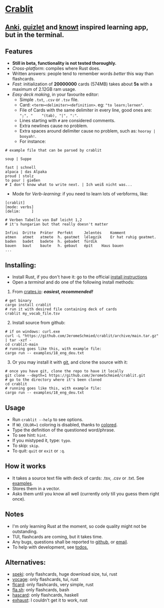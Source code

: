 # [Crablit](https://github.com/JeromeSchmied/crablit)

## [Anki](https://ankiweb.net), [quizlet](https://quizlet.com) and [knowt](https://knowt.com) inspired learning app, but in the terminal.

## Features

- **Still in beta, functionality is not tested thoroughly.**
- *Cross-platform*: compiles where Rust does.
- Written answers: people tend to remember words *better* this way than flashcards.
- *Fast*: initialization of **20000000** cards (574MB) takes about **5s** with a maximum of 2.12GB ram usage.
- *Easy deck making*, in your favourite editor:
    + Simple `.txt`, `.csv` or `.tsv` file.
    + Card: `<term><delimiter><definition>`. eg: `"to learn;lernen"`.
    + File of Cards with the same delimiter in every line, good ones are: ` ";", "    "(tab), "|", ":"`.
    + Lines starting with `#` are considered comments.
    + Extra newlines cause no problem.
    + Extra spaces around delimiter cause no problem, such as: `hooray | booyah!`.
    + For instance:
```text
# example file that can be parsed by crablit

soup | Suppe

fast | schnell
alpaca | das Alpaka
proud | stolz
to pour | gießen
# I don't know what to write next. | Ich weiß nicht was...
```
- Mode for *Verb-learning*: if you need to learn lots of verbforms, like:
```text
[crablit]
[mode: verbs]
[delim: 	]

# Verben Tabelle von DaF leicht 1,2
# it's hungarian but that really doesn't matter

Infini	Dritte	Präter	Perfekt 	Jelentés	Komment
atmen	atmet	atmete	h. geatmet	lélegzik	Er hat ruhig geatmet.
baden	badet	badete	h. gebadet	fürdik	
bauen	baut	baute	h. gebaut	épít	Haus bauen
...
```
<!--+  If the first line is [crablit]: mode, delimiter may be set-->
<!-- ## Why is it better than the others? -->
<!---->
<!-- |                 | quizlet     | knowt      | crablit                                 | -->
<!-- |---------------- | ----------- | ---------- | --------------------------              | -->
<!-- | open-source     | no          | no         | of course!                              | -->
<!-- | ad-free         | nope        | nope       | 100%                                    | -->
<!-- | totally free    | not really  | not really | Yes, and it always will be              | -->
<!-- | speed out of 10 | 4           | 2          | 10                                      | -->
<!-- | offline version | paid        | no         | cross-platform, fast, TUI: coming soon  | -->

## Installing:

- Install Rust, if you don't have it: go to the official [install instructions](https://www.rust-lang.org/tools/install)
- Open a *terminal* and do one of the following install methods:
1. From [crates.io](https://crates.io/crates/crablit): ***easiest, recommended!***
```shell
# get binary
cargo install crablit
# run it with desired file containing deck of cards
crablit my_vocab_file.tsv
```
2. Install source from github:
```shell
# if on windows: curl.exe
curl -L "https://github.com/JeromeSchmied/crablit/archive/main.tar.gz" | tar -xzf -
cd crablit-main
# running goes like this, with example file:
cargo run -- examples/18_eng_deu.txt
```
3. Or you may install it with [git](https://git-scm.com/downloads), and clone the source with it:
```shell
# once you have git, clone the repo to have it locally
git clone --depth=1 https://github.com/JeromeSchmied/crablit.git
# go to the directory where it's been cloned
cd crablit
# running goes like this, with example file:
cargo run -- examples/18_eng_deu.txt
```

## Usage

- Run `crablit --help` to see options.
- If `NO_COLOR=1` coloring is disabled, thanks to [colored](https://crates.io/crates/colored).
- Type the definition of the questioned word/phrase.
- To see hint: `hint`.
- If you mistyped it, type: `typo`.
- To skip: `skip`.
- To quit: `quit` or `exit` or `:q`.

## How it works

- It takes a source text file with deck of cards: .tsv, .csv or .txt. See [examples](https://github.com/JeromeSchmied/crablit/tree/main/examples).
- Stores them in a vector.
- Asks them until you know all well (currently only till you guess them right once).

## Notes

- I'm only learning Rust at the moment, so code quality might not be outstanding.
- TUI, flashcards are coming, but it takes time.
- Any bugs, questions shall be reported to [github](https://github.com/JeromeSchmied/crablit), or [email](mailto:iITsnot.me214@proton.me).
- To help with development, see [todos.](TODO.md)

## Alternatives: 

- [speki](https://crates.io/crates/speki): only flashcards, huge download size, tui, rust
- [vocage](https://crates.io/crates/vocage): only flashcards, tui, rust
- [flcard](https://crates.io/crates/flcard): only flashcards, very simple, rust
- [fla.sh](https://github.com/tallguyjenks/fla.sh): only flashcards, bash
- [hascard](https://github.com/Yvee1/hascard): only flashcards, haskell
- [exhaust](https://github.com/heyrict/exhaust): I couldn't get it to work, rust
